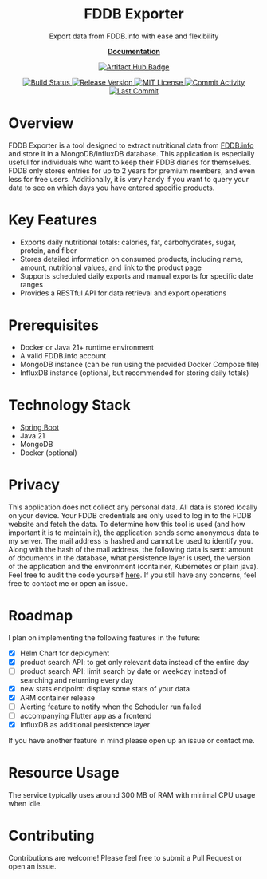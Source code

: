 <div align="center">
   <h1>FDDB Exporter</h1>
   <p>Export data from FDDB.info with ease and flexibility</p>

   <p align="center">
      <a href="https://itobey.github.io/fddb-exporter/" target="_blank"><strong>Documentation</strong></a>
   </p>

   <a href="https://artifacthub.io/packages/search?repo=fddb-exporter" target="_blank" title="Artifact Hub">
      <img src="https://img.shields.io/endpoint?url=https://artifacthub.io/badge/repository/fddb-exporter" alt="Artifact Hub Badge" style="max-width: 100%;">
   </a>
   <!-- Badges -->
   <p>
      <a href="https://github.com/itobey/fddb-exporter/actions/workflows/ci.yml" target="_blank" title="Build Status">
         <img src="https://img.shields.io/github/actions/workflow/status/itobey/fddb-exporter/ci.yml?style=flat-square" alt="Build Status" style="max-width: 100%;">
      </a>
      <a href="https://github.com/itobey/fddb-exporter/releases" target="_blank" title="Releases">
         <img src="https://img.shields.io/github/release/itobey/fddb-exporter.svg?style=flat-square&color=9CF" alt="Release Version" style="max-width: 100%;">
      </a>
      <a href="https://www.gnu.org/licenses/mit.txt" target="_blank" title="License: MIT">
         <img src="http://img.shields.io/badge/license-MIT-blue.svg?style=flat-square" alt="MIT License" style="max-width: 100%;">
      </a>
      <a href="https://github.com/itobey/fddb-exporter/commits/master" target="_blank" title="GitHub Commits">
         <img src="https://img.shields.io/github/commit-activity/m/itobey/fddb-exporter.svg?style=flat-square" alt="Commit Activity" style="max-width: 100%;">
      </a>
      <a href="https://github.com/itobey/fddb-exporter/commits/master" target="_blank" title="Last Commit">
         <img src="https://img.shields.io/github/last-commit/itobey/fddb-exporter.svg?style=flat-square&color=FF9900" alt="Last Commit" style="max-width: 100%;">
      </a>
   </p>
</div>

# Overview

FDDB Exporter is a tool designed to extract nutritional data from [FDDB.info](https://fddb.info/) and store it in a
MongoDB/InfluxDB database.
This application is especially useful for individuals who want to keep their FDDB diaries for themselves.
FDDB only stores entries for up to 2 years for premium members, and even less for free users.
Additionally, it is very handy if you want to query your data to see on which days you have entered specific products.

# Key Features

- Exports daily nutritional totals: calories, fat, carbohydrates, sugar, protein, and fiber
- Stores detailed information on consumed products, including name, amount, nutritional values, and link to the product page
- Supports scheduled daily exports and manual exports for specific date ranges
- Provides a RESTful API for data retrieval and export operations

# Prerequisites

- Docker or Java 21+ runtime environment
- A valid FDDB.info account
- MongoDB instance (can be run using the provided Docker Compose file)
- InfluxDB instance (optional, but recommended for storing daily totals)

# Technology Stack

- [Spring Boot](https://spring.io/projects/spring-boot)
- Java 21
- MongoDB
- Docker (optional)

# Privacy

This application does not collect any personal data. All data is stored locally on your device. Your FDDB credentials
are only used to log in to the FDDB website and fetch the data. To determine how this tool is used (and how important it
is to maintain it), the application sends some anonymous data to my server. The mail address is hashed and cannot be
used to identify you. Along with the hash of the mail address, the following data is sent: amount of documents in the
database, what persistence layer is used, the version of the application and the environment (container, Kubernetes or
plain java). Feel free to audit the code
yourself [here](./src/main/java/dev/itobey/adapter/api/fddb/exporter/service/telemetry/TelemetryService.java).
If you still have any concerns, feel free to contact me or open an issue.

# Roadmap

I plan on implementing the following features in the future:
- [x] Helm Chart for deployment
- [x] product search API: to get only relevant data instead of the entire day
- [ ] product search API: limit search by date or weekday instead of searching and returning every day
- [x] new stats endpoint: display some stats of your data
- [x] ARM container release
- [ ] Alerting feature to notify when the Scheduler run failed
- [ ] accompanying Flutter app as a frontend
- [x] InfluxDB as additional persistence layer

If you have another feature in mind please open up an issue or contact me.

# Resource Usage

The service typically uses around 300 MB of RAM with minimal CPU usage when idle.

# Contributing

Contributions are welcome! Please feel free to submit a Pull Request or open an issue.
